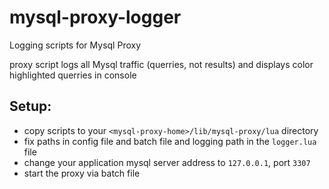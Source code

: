 # mysql-proxy-logger
Logging scripts for Mysql Proxy

proxy script logs all Mysql traffic (querries, not results) and displays color highlighted querries in console

## Setup:
- copy scripts to your `<mysql-proxy-home>/lib/mysql-proxy/lua` directory
- fix paths in config file and batch file and logging path in the `logger.lua` file
- change your application mysql server address to `127.0.0.1`, port `3307`
- start the proxy via batch file
